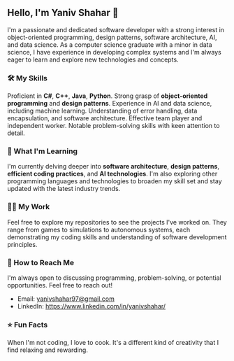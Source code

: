 ## Hello, I'm Yaniv Shahar 👋

I'm a passionate and dedicated software developer with a strong interest in object-oriented programming, design patterns, software architecture, AI, and data science. As a computer science graduate with a minor in data science, I have experience in developing complex systems and I'm always eager to learn and explore new technologies and concepts.

### 🛠️ My Skills

Proficient in **C#**, **C++**, **Java**, **Python**.
Strong grasp of **object-oriented programming** and **design patterns**.
Experience in AI and data science, including machine learning.
Understanding of error handling, data encapsulation, and software architecture.
Effective team player and independent worker.
Notable problem-solving skills with keen attention to detail.


### 🌱 What I'm Learning

I'm currently delving deeper into **software architecture**, **design patterns**, **efficient coding practices**, and **AI technologies**. I'm also exploring other programming languages and technologies to broaden my skill set and stay updated with the latest industry trends.

### 👨‍💻 My Work

Feel free to explore my repositories to see the projects I've worked on. They range from games to simulations to autonomous systems, each demonstrating my coding skills and understanding of software development principles.

### 🤝 How to Reach Me

I'm always open to discussing programming, problem-solving, or potential opportunities. Feel free to reach out!

- Email: yanivshahar97@gmail.com
- LinkedIn: https://www.linkedin.com/in/yanivshahar/

### ⭐ Fun Facts

When I'm not coding, I love to cook. It's a different kind of creativity that I find relaxing and rewarding.

